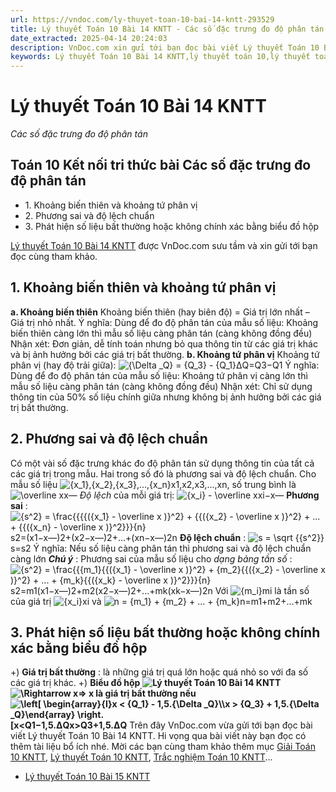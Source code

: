 ```yaml
---
url: https://vndoc.com/ly-thuyet-toan-10-bai-14-kntt-293529
title: Lý thuyết Toán 10 Bài 14 KNTT - Các số đặc trưng đo độ phân tán - VnDoc.com
date_extracted: 2025-04-14 20:24:03
description: VnDoc.com xin gửi tới bạn đọc bài viết Lý thuyết Toán 10 Bài 14 KNTT. Mời các bạn cùng tham khảo chi tiết.
keywords: Lý thuyết Toán 10 Bài 14 KNTT,lý thuyết toán 10,lý thuyết toán 10 KNTT,toán 10,toán 10 KNTT,toán 10 bài 14,lý thuyết toán 10 bài 14,Các số đặc trưng đo độ phân tán,lý thuyết toán 10 bài Các số đặc trưng đo độ phân tán,toán 10 kết nối tri thức
---
```


# Lý thuyết Toán 10 Bài 14 KNTT
 _Các số đặc trưng đo độ phân tán_
## Toán 10 Kết nối tri thức bài Các số đặc trưng đo độ phân tán
  * 1\. Khoảng biến thiên và khoảng tứ phân vị
  * 2\. Phương sai và độ lệch chuẩn
  * 3\. Phát hiện số liệu bất thường hoặc không chính xác bằng biểu đồ hộp

[Lý thuyết Toán 10 Bài 14 KNTT](<https://vndoc.com/ly-thuyet-toan-10-bai-14-kntt-293529>) được VnDoc.com sưu tầm và xin gửi tới bạn đọc cùng tham khảo.
## 1\. Khoảng biến thiên và khoảng tứ phân vị
**a. Khoảng biến thiên**
Khoảng biến thiên \(hay biên độ\) = Giá trị lớn nhất – Giá trị nhỏ nhất.
Ý nghĩa: Dùng để đo độ phân tán của mẫu số liệu: Khoảng biến thiên càng lớn thì mẫu số liệu càng phân tán \(càng không đồng đều\)
Nhận xét: Đơn giản, dễ tính toán nhưng bỏ qua thông tin từ các giá trị khác và bị ảnh hưởng bởi các giá trị bất thường.
**b. Khoảng tứ phân vị**
Khoảng tứ phân vị \(hay độ trải giữa\): ![{\\Delta _Q} = {Q_3} - {Q_1}](https://i.vdoc.vn/data/image/blank.png)ΔQ=Q3−Q1
Ý nghĩa: Dùng để đo độ phân tán của mẫu số liệu: Khoảng tứ phân vị càng lớn thì mẫu số liệu càng phân tán \(càng không đồng đều\)
Nhận xét: Chỉ sử dụng thông tin của 50% số liệu chính giữa nhưng không bị ảnh hưởng bởi các giá trị bất thường.
## 2\. Phương sai và độ lệch chuẩn
Có một vài số đặc trưng khác đo độ phân tán sử dụng thông tin của tất cả các giá trị trong mẫu. Hai trong số đó là phương sai và độ lệch chuẩn.
Cho mẫu số liệu ![{x_1},{x_2},{x_3},...,{x_n}](https://i.vdoc.vn/data/image/blank.png)x1,x2,x3,...,xn, số trung bình là ![\\overline x](https://i.vdoc.vn/data/image/blank.png)x―
 _Độ lệch_ của mỗi giá trị: ![{x_i} - \\overline x](https://i.vdoc.vn/data/image/blank.png)xi−x―
**Phương sai** : ![{s^2} = \\frac{{{{\({x_1} - \\overline x \)}^2} + {{\({x_2} - \\overline x \)}^2} + ... + {{\({x_n} - \\overline x \)}^2}}}{n}](https://i.vdoc.vn/data/image/blank.png)s2=\(x1−x―\)2+\(x2−x―\)2+...+\(xn−x―\)2n
**Độ lệch chuẩn** : ![s = \\sqrt {{s^2}}](https://i.vdoc.vn/data/image/blank.png)s=s2
Ý nghĩa: Nếu số liệu càng phân tán thì phương sai và độ lệch chuẩn càng lớn
 _**Chú ý**_ : Phương sai của mẫu số liệu cho _dạng bảng tần số_ :
![{s^2} = \\frac{{{m_1}{{\({x_1} - \\overline x \)}^2} + {m_2}{{\({x_2} - \\overline x \)}^2} + ... + {m_k}{{\({x_k} - \\overline x \)}^2}}}{n}](https://i.vdoc.vn/data/image/blank.png)s2=m1\(x1−x―\)2+m2\(x2−x―\)2+...+mk\(xk−x―\)2n
Với ![{m_i}](https://i.vdoc.vn/data/image/blank.png)mi là tần số của giá trị ![{x_i}](https://i.vdoc.vn/data/image/blank.png)xi và ![n = {m_1} + {m_2} + ... + {m_k}](https://i.vdoc.vn/data/image/blank.png)n=m1+m2+...+mk
## 3\. Phát hiện số liệu bất thường hoặc không chính xác bằng biểu đồ hộp
+\) **Giá trị bất thường** : là những giá trị quá lớn hoặc quá nhỏ so với đa số các giá trị khác.
+\) **Biểu đồ hộp**
**![Lý thuyết Toán 10 Bài 14 KNTT](https://i.vdoc.vn/data/image/2023/04/04/ly-thuyet-toan-10-bai-14-kntt-1.jpg)**
**![\\Rightarrow x](https://i.vdoc.vn/data/image/blank.png)⇒ x là giá trị bất thường nếu ![\\left\[ \\begin{array}{l}x < {Q_1} - 1,5.{\\Delta _Q}\\\\x > {Q_3} + 1,5.{\\Delta _Q}\\end{array} \\right.](https://i.vdoc.vn/data/image/blank.png)\[x<Q1−1,5.ΔQx>Q3+1,5.ΔQ**
Trên đây VnDoc.com vừa gửi tới bạn đọc bài viết Lý thuyết Toán 10 Bài 14 KNTT. Hi vọng qua bài viết này bạn đọc có thêm tài liệu bổ ích nhé. Mời các bạn cùng tham khảo thêm mục [Giải Toán 10 KNTT](<https://vndoc.com/toan-10-ket-noi-tri-thuc-tap2>), [Lý thuyết Toán 10 KNTT](<https://vndoc.com/ly-thuyet-toan-10-kntt>), [Trắc nghiệm Toán 10 KNTT](<https://vndoc.com/test-mon-toan-lop10>)...
  * [Lý thuyết Toán 10 Bài 15 KNTT](<https://vndoc.com/ly-thuyet-toan-10-bai-15-kntt-293536>)

